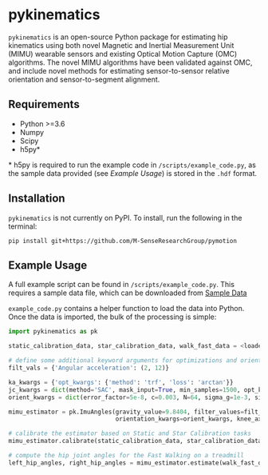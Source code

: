 # pykinematics
``pykinematics`` is an open-source Python package for estimating hip kinematics using both novel Magnetic and Inertial 
Measurement Unit (MIMU) wearable sensors and existing Optical Motion Capture (OMC) algorithms. The novel MIMU algorithms 
have been validated against OMC, and include novel methods for estimating sensor-to-sensor relative orientation and 
sensor-to-segment alignment.

## Requirements

- Python >=3.6
- Numpy
- Scipy
- h5py*

\* h5py is required to run the example code in `/scripts/example_code.py`, as the sample data 
provided (see *Example Usage*) is stored in the `.hdf` format.

## Installation

``pykinematics`` is not currently on PyPI. To install, run the following in the terminal:

```shell script
pip install git+https://github.com/M-SenseResearchGroup/pymotion
```

## Example Usage

A full example script can be found in `/scripts/example_code.py`. This requires a sample 
data file, which can be downloaded from [Sample Data](https://www.uvm.edu/~rsmcginn/download/sample_data.h5)

`example_code.py` contains a helper function to load the data into Python.
Once the data is imported, the bulk of the processing is simple:

```python
import pykinematics as pk

static_calibration_data, star_calibration_data, walk_fast_data = <loaded sample data>

# define some additional keyword arguments for optimizations and orientation estimation
filt_vals = {'Angular acceleration': (2, 12)}

ka_kwargs = {'opt_kwargs': {'method': 'trf', 'loss': 'arctan'}}
jc_kwargs = dict(method='SAC', mask_input=True, min_samples=1500, opt_kwargs=dict(loss='arctan'), mask_data='gyr')
orient_kwargs = dict(error_factor=5e-8, c=0.003, N=64, sigma_g=1e-3, sigma_a=6e-3)

mimu_estimator = pk.ImuAngles(gravity_value=9.8404, filter_values=filt_vals, joint_center_kwargs=jc_kwargs,
                              orientation_kwargs=orient_kwargs, knee_axis_kwargs=ka_kwargs)

# calibrate the estimator based on Static and Star Calibration tasks
mimu_estimator.calibrate(static_calibration_data, star_calibration_data)

# compute the hip joint angles for the Fast Walking on a treadmill
left_hip_angles, right_hip_angles = mimu_estimator.estimate(walk_fast_data, return_orientation=False)
```
